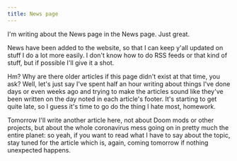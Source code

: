 ```yaml
---
title: News page
---
```

I'm writing about the News page in the News page. Just great.

News have been added to the website, so that I can keep y'all updated on stuff I do a lot more easily. I don't know how to do RSS feeds or that kind of stuff, but if possible I'll give it a shot.

Hm? Why are there older articles if this page didn't exist at that time, you ask? Well, let's just say I've spent half an hour writing about things I've done days or even weeks ago and trying to make the articles sound like they've been written on the day noted in each article's footer. It's starting to get quite late, so I guess it's time to go do the thing I hate most, homework.

Tomorrow I'll write another article here, not about Doom mods or other projects, but about the whole coronavirus mess going on in pretty much the entire planet: so yeah, if you want to read what I have to say about the topic, stay tuned for the article which is, again, coming tomorrow if nothing unexpected happens.
